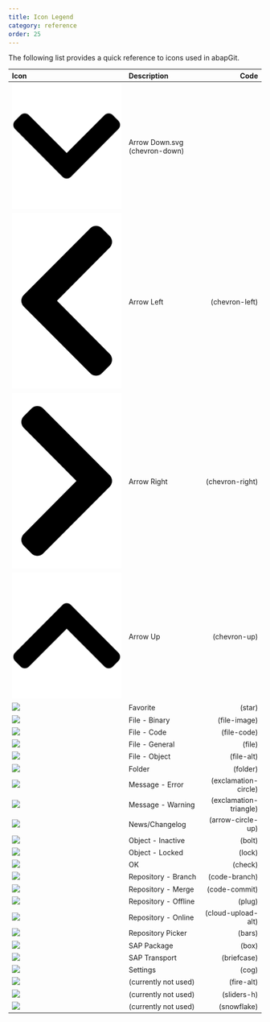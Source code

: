 ```yaml
---
title: Icon Legend
category: reference
order: 25
---
```


The following list provides a quick reference to icons used in abapGit.

Icon   | Description   | Code
:------------ | :------------ | ------------:
![](https://github.com/abapGit/icon-font/blob/master/svg/chevron-down.svg) | Arrow Down.svg (chevron-down)
![](https://github.com/abapGit/icon-font/blob/master/svg/chevron-left.svg) | Arrow Left | (chevron-left)
![](https://github.com/abapGit/icon-font/blob/master/svg/chevron-right.svg) | Arrow Right | (chevron-right)
![](https://github.com/abapGit/icon-font/blob/master/svg/chevron-up.svg) | Arrow Up | (chevron-up)
![](https://github.com/abapGit/icon-font/blob/master/svg/star.svg) | Favorite | (star)
![](https://github.com/abapGit/icon-font/blob/master/svg/file-image.svg) | File - Binary | (file-image)
![](https://github.com/abapGit/icon-font/blob/master/svg/file-code.svg) | File - Code | (file-code)
![](https://github.com/abapGit/icon-font/blob/master/svg/file.svg) | File - General | (file)
![](https://github.com/abapGit/icon-font/blob/master/svg/file-alt.svg) | File - Object | (file-alt)
![](https://github.com/abapGit/icon-font/blob/master/svg/folder.svg) | Folder | (folder)
![](https://github.com/abapGit/icon-font/blob/master/svg/exclamation-circle.svg) | Message - Error | (exclamation-circle)
![](https://github.com/abapGit/icon-font/blob/master/svg/exclamation-triangle.svg) | Message - Warning | (exclamation-triangle)
![](https://github.com/abapGit/icon-font/blob/master/svg/arrow-circle-up.svg) | News/Changelog | (arrow-circle-up)
![](https://github.com/abapGit/icon-font/blob/master/svg/bolt.svg) | Object - Inactive | (bolt)
![](https://github.com/abapGit/icon-font/blob/master/svg/lock.svg) | Object - Locked | (lock)
![](https://github.com/abapGit/icon-font/blob/master/svg/check.svg) | OK | (check)
![](https://github.com/abapGit/icon-font/blob/master/svg/code-branch.svg) | Repository - Branch | (code-branch)
![](https://github.com/abapGit/icon-font/blob/master/svg/code-commit.svg) | Repository - Merge | (code-commit)
![](https://github.com/abapGit/icon-font/blob/master/svg/plug.svg) | Repository - Offline | (plug)
![](https://github.com/abapGit/icon-font/blob/master/svg/cloud-upload-alt.svg) | Repository - Online | (cloud-upload-alt)
![](https://github.com/abapGit/icon-font/blob/master/svg/bars.svg) | Repository Picker | (bars)
![](https://github.com/abapGit/icon-font/blob/master/svg/box.svg) | SAP Package | (box)
![](https://github.com/abapGit/icon-font/blob/master/svg/briefcase.svg) | SAP Transport | (briefcase)
![](https://github.com/abapGit/icon-font/blob/master/svg/cog.svg) | Settings | (cog)
![](https://github.com/abapGit/icon-font/blob/master/svg/fire-alt.svg) | (currently not used) | (fire-alt)
![](https://github.com/abapGit/icon-font/blob/master/svg/sliders-h.svg) | (currently not used) | (sliders-h)
![](https://github.com/abapGit/icon-font/blob/master/svg/snowflake.svg) | (currently not used) | (snowflake)
